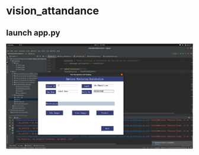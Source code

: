 # vision_attandance

## launch app.py
![alt text](https://github.com/rahul-art/vision_attandance/blob/main/run_app.png?raw=true)
